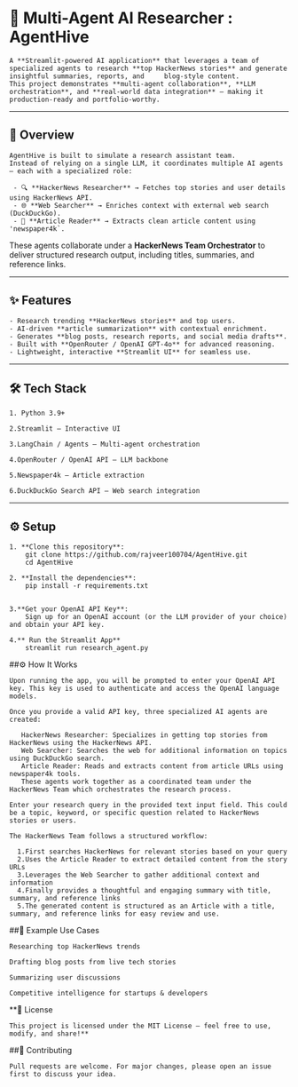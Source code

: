 # 📰 Multi-Agent AI Researcher : AgentHive

    A **Streamlit-powered AI application** that leverages a team of specialized agents to research **top HackerNews stories** and generate insightful summaries, reports, and     blog-style content.  
    This project demonstrates **multi-agent collaboration**, **LLM orchestration**, and **real-world data integration** — making it production-ready and portfolio-worthy.

---

## 🚀 Overview

    AgentHive is built to simulate a research assistant team.  
    Instead of relying on a single LLM, it coordinates multiple AI agents — each with a specialized role:

     - 🔍 **HackerNews Researcher** → Fetches top stories and user details using HackerNews API.  
     - 🌐 **Web Searcher** → Enriches context with external web search (DuckDuckGo).  
     - 📖 **Article Reader** → Extracts clean article content using  'newspaper4k`.  

These agents collaborate under a **HackerNews Team Orchestrator** to deliver structured research output, including titles, summaries, and reference links.

---

## ✨ Features

    - Research trending **HackerNews stories** and top users.  
    - AI-driven **article summarization** with contextual enrichment.  
    - Generates **blog posts, research reports, and social media drafts**.  
    - Built with **OpenRouter / OpenAI GPT-4o** for advanced reasoning.  
    - Lightweight, interactive **Streamlit UI** for seamless use.  

---

## 🛠️ Tech Stack

    1. Python 3.9+

    2.Streamlit – Interactive UI

    3.LangChain / Agents – Multi-agent orchestration

    4.OpenRouter / OpenAI API – LLM backbone

    5.Newspaper4k – Article extraction

    6.DuckDuckGo Search API – Web search integration

---

## ⚙️ Setup

    1. **Clone this repository**:
        git clone https://github.com/rajveer100704/AgentHive.git
        cd AgentHive
    
    2. **Install the dependencies**:
        pip install -r requirements.txt

        
    3.**Get your OpenAI API Key**:
        Sign up for an OpenAI account (or the LLM provider of your choice) and obtain your API key.

    4.** Run the Streamlit App**
        streamlit run research_agent.py

##⚙️ How It Works
        
    Upon running the app, you will be prompted to enter your OpenAI API key. This key is used to authenticate and access the OpenAI language models.

    Once you provide a valid API key, three specialized AI agents are created:

       HackerNews Researcher: Specializes in getting top stories from HackerNews using the HackerNews API.
       Web Searcher: Searches the web for additional information on topics using DuckDuckGo search.
       Article Reader: Reads and extracts content from article URLs using newspaper4k tools.
       These agents work together as a coordinated team under the HackerNews Team which orchestrates the research process.

    Enter your research query in the provided text input field. This could be a topic, keyword, or specific question related to HackerNews stories or users.

    The HackerNews Team follows a structured workflow:

      1.First searches HackerNews for relevant stories based on your query
      2.Uses the Article Reader to extract detailed content from the story URLs
      3.Leverages the Web Searcher to gather additional context and information
      4.Finally provides a thoughtful and engaging summary with title, summary, and reference links
      5.The generated content is structured as an Article with a title, summary, and reference links for easy review and use.
       
##🌟 Example Use Cases

    Researching top HackerNews trends

    Drafting blog posts from live tech stories

    Summarizing user discussions

    Competitive intelligence for startups & developers


**📜 License

    This project is licensed under the MIT License – feel free to use, modify, and share!**

##🤝 Contributing

    Pull requests are welcome. For major changes, please open an issue first to discuss your idea.




